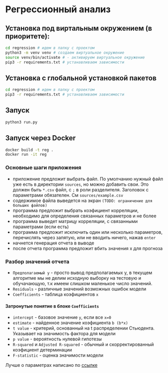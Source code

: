 # Регрессионный анализ
## Установка под виртальным окружением (в приоритете):
```bash
cd regression # идем в папку с проектом
python3 -m venv venv # создаем виртуальное окружение
source venv/bin/activate # - активируем виртуальное окружение
pip3 -r requirements.txt # устанавливаем зависимости
```

## Установка с глобальной установкой пакетов
```bash
cd regression # идем в папку с проектом
pip3 -r requirements.txt # устанавливаем зависимости
```

## Запуск 
```bash
python3 run.py
```

## Запуск через Docker
```bash
docker build -t reg .
docker run -it reg
```

### Основные шаги приложения
- приложение предложит выбрать файл. По умолчанию нужный файл уже есть в директории `sources`, но можно добавить свои. Это
должен быть `*.csv` файл, с `;` в роли разделителя. Заголовок с параметрами обязателен. См `sources/example.csv`
- содержимое файла выведется на экран `(TODO: ограничение для больших файлов)`
- программа предложит выбрать коэфициент корреляции, необходимо для определения связанных параметров и не более
- программа выведет матрицу корреляции, с связанными параметрами (если есть)
- программа предложит исключить один или несколько параметров, перечислять через запятую, или не вводить ничего, 
нажав `enter`
- начнется генерация отчета в выводе
- после отчета программа предложит вбить значения x для прогноза

### Разбор значений отчета
- `Предполагаемый y` - просто вывод предполагаемых y, в текущем алгоритме мы не делим исходную выборку на тестовую 
и обучачающую, т.к имеем слишком маленькое число значений. 
- `Residuals` - различные значений возможных ошибок модели
- `Coefficients` - таблица коэфициентов `x`

#### Затронутые понятие в блоке `Coefficients`
- `intercept` - базовое значение `y`, если все `x=0`
- `estimate` - найденное значение коэфициента `b (b*x)`
- `t value` - критерий, основанный на t распределении Стьюдента. Указывает на значимость фактора для модели
- `p value` - вероятность нулевой гипотезы
- `R-squared` и `Adjusted R-squared` - обычный и скорректированный коэфициент детерминации
- `F-statistic` - оценка значимости модели

Лучше о параметрах написано по [ссылке](https://habr.com/ru/post/350668/)
